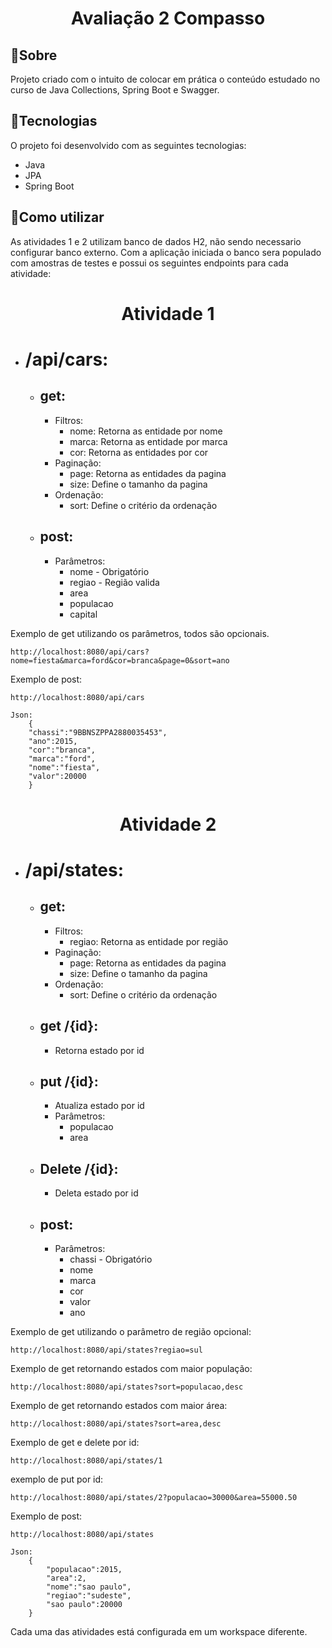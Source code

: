 <h1 align="center">
    Avaliação 2 Compasso
</h1>

## 📜Sobre

Projeto criado com o intuito de colocar em prática o conteúdo estudado no curso de Java Collections, Spring Boot e Swagger.

## 🚀Tecnologias

O projeto foi desenvolvido com as seguintes tecnologias:

- Java
- JPA
- Spring Boot

## 📌Como utilizar

As atividades 1 e 2 utilizam banco de dados H2, não sendo necessario configurar banco externo. Com a aplicação iniciada o banco sera populado com amostras de testes e possui os seguintes endpoints para cada atividade:

<h1 align="center">
    Atividade 1
</h1>

- # /api/cars:
    - ## get:
        - Filtros:
            - nome: Retorna as entidade por nome
            - marca: Retorna as entidade por marca
            - cor: Retorna as entidades por cor
        - Paginação:
            - page: Retorna as entidades da pagina
            - size: Define o tamanho da pagina
        - Ordenação:
            - sort: Define o critério da ordenação
    - ## post:
        - Parâmetros:
            - nome - Obrigatório
            - regiao - Região valida
            - area
            - populacao
            - capital
            
Exemplo de get utilizando os parâmetros, todos são opcionais.

    http://localhost:8080/api/cars?nome=fiesta&marca=ford&cor=branca&page=0&sort=ano

Exemplo de post:

    http://localhost:8080/api/cars

    Json:
        {
        "chassi":"9BBNSZPPA2880035453",
        "ano":2015,
        "cor":"branca",
        "marca":"ford",
        "nome":"fiesta",
        "valor":20000
        }

<h1 align="center">
    Atividade 2
</h1>

- # /api/states:
    - ## get:
        - Filtros:
            - regiao: Retorna as entidade por região
        - Paginação:
            - page: Retorna as entidades da pagina
            - size: Define o tamanho da pagina
        - Ordenação:
            - sort: Define o critério da ordenação

    - ## get /{id}:
        - Retorna estado por id

    - ## put /{id}:
        - Atualiza estado por id
        - Parâmetros:
            - populacao
            - area

    - ## Delete /{id}:
        - Deleta estado por id
    
    - ## post:
        - Parâmetros:
            - chassi - Obrigatório
            - nome
            - marca
            - cor
            - valor
            - ano
            
Exemplo de get utilizando o parâmetro de região opcional:

    http://localhost:8080/api/states?regiao=sul

Exemplo de get retornando estados com maior população:

    http://localhost:8080/api/states?sort=populacao,desc

Exemplo de get retornando estados com maior área:

    http://localhost:8080/api/states?sort=area,desc

Exemplo de get e delete por id:

    http://localhost:8080/api/states/1

exemplo de put por id:

    http://localhost:8080/api/states/2?populacao=30000&area=55000.50

Exemplo de post:

    http://localhost:8080/api/states

    Json:
        {
            "populacao":2015,
            "area":2,
            "nome":"sao paulo",
            "regiao":"sudeste",
            "sao paulo":20000
        }



                




Cada uma das atividades está configurada em um workspace diferente.
